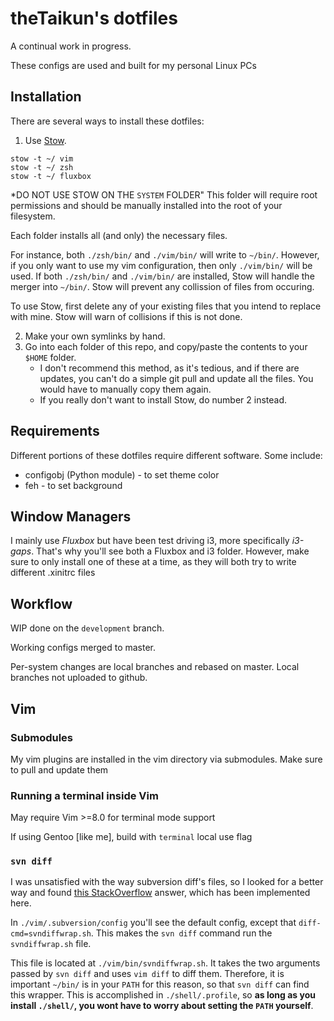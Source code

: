 # theTaikun's dotfiles
A continual work in progress.

These configs are used and built for my personal Linux PCs

## Installation
There are several ways to install these dotfiles:
1. Use [Stow](https://www.gnu.org/software/stow/).
```shell
stow -t ~/ vim
stow -t ~/ zsh
stow -t ~/ fluxbox
```
*DO NOT USE STOW ON THE  `SYSTEM` FOLDER"
This folder will require root permissions and should be manually installed into the root of your filesystem.

Each folder installs all (and only) the necessary files.

For instance, both `./zsh/bin/` and `./vim/bin/` will write to `~/bin/`.
However, if you only want to use my vim configuration, then only `./vim/bin/` will be used.
If both `./zsh/bin/` and `./vim/bin/` are installed, Stow will handle the merger into `~/bin/`.
Stow will prevent any collission of files from occuring.

To use Stow, first delete any of your existing files that you intend to replace with mine.
Stow will warn of collisions if this is not done.

2. Make your own symlinks by hand.
3. Go into each folder of this repo, and copy/paste the contents to your `$HOME` folder.
    * I don't recommend this method, as it's tedious, and if there are updates, you can't do a simple git pull and update all the files. You would have to manually copy them again.
    * If you really don't want to install Stow, do number 2 instead.

## Requirements
Different portions of these dotfiles require different software. Some include:
* configobj (Python module) - to set theme color
* feh - to set background

## Window Managers
I mainly use *Fluxbox* but have been test driving i3, more specifically *i3-gaps*.
That's why you'll see both a Fluxbox and i3 folder.
However, make sure to only install one of these at a time,
as they will both try to write different .xinitrc files

## Workflow

WIP done on the `development` branch.

Working configs merged to master.

Per-system changes are local branches and rebased on master.
Local branches not uploaded to github.

## Vim
### Submodules
My vim plugins are installed in the vim directory via submodules.
Make sure to pull and update them

### Running a terminal inside Vim
May require Vim >=8.0 for terminal mode support

If using Gentoo [like me], build with `terminal` local use flag

### `svn diff`
I was unsatisfied with the way subversion diff's files, so I looked for a better way and found [this StackOverflow](https://stackoverflow.com/a/29141854) answer, which has been implemented here.

In `./vim/.subversion/config` you'll see the default config, except that `diff-cmd=svndiffwrap.sh`. This makes the `svn diff` command run the `svndiffwrap.sh` file.

This file is located at `./vim/bin/svndiffwrap.sh`.
It takes the two arguments passed by `svn diff` and uses `vim diff` to diff them.
Therefore, it is important `~/bin/` is in your `PATH` for this reason, so that `svn diff` can find this wrapper.
This is accomplished in `./shell/.profile`, so **as long as you install `./shell/`, you wont have to worry about setting the `PATH` yourself**.
